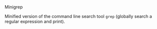 Minigrep

Minified version of the command line search tool `grep` (globally search a regular expression and print).
